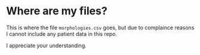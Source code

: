 # Where are my files?

This is where the file `morphologies.csv` goes, but due to complaince reasons I cannot include any patient data in this repo.

I appreciate your understanding.